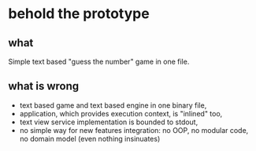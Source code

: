 # behold the prototype

## what

Simple text based "guess the number" game in one file.

## what is wrong

- text based game and text based engine in one binary file,   
- application, which provides execution context, is "inlined" too, 
- text view service implementation is bounded to stdout,
- no simple way for new features integration: no OOP, no modular code, no domain model (even nothing insinuates)


